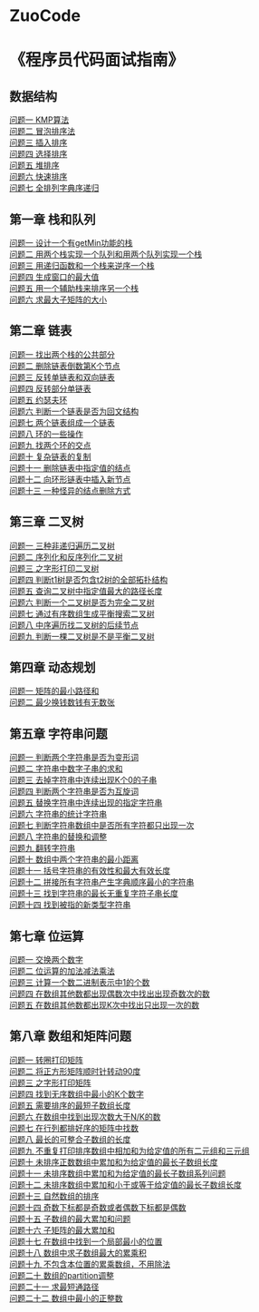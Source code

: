 # ZuoCode
《程序员代码面试指南》
===
数据结构
---
[问题一 KMP算法](/数据结构/KMP.txt)<br>
[问题二 冒泡排序法](/数据结构/maoPao.txt)<br>
[问题三 插入排序](/数据结构/chaRu.txt)<br>
[问题四 选择排序](/数据结构/xuanZe.txt)<br>
[问题五 堆排序](/数据结构/heapSort.txt)<br>
[问题六 快速排序](/数据结构/kuaiPai.txt)<br>
[问题七 全排列字典序递归](/数据结构/QuanPaiLie.txt)<br>

第一章 栈和队列
---
[问题一 设计一个有getMin功能的栈](/第一章/demo1.txt)<br>
[问题二 用两个栈实现一个队列和用两个队列实现一个栈](/第一章/demo2.txt)<br>
[问题三 用递归函数和一个栈来逆序一个栈](/第一章/demo3.txt)<br>
[问题四 生成窗口的最大值](/第一章/demo4.txt)<br>
[问题五 用一个辅助栈来排序另一个栈](/第一章/demo5.txt)<br>
[问题六 求最大子矩阵的大小](/第一章/demo6.txt)<br>

第二章 链表
----
[问题一 找出两个栈的公共部分](/第二章/demo1.txt)<br>
[问题二 删除链表倒数第K个节点](/第二章/demo2.txt)<br>
[问题三 反转单链表和双向链表](/第二章/demo3.txt)<br>
[问题四 反转部分单链表](/第二章/demo4.txt)<br>
[问题五 约瑟夫环](/第二章/demo5.txt)<br>
[问题六 判断一个链表是否为回文结构](/第二章/demo6.txt)<br>
[问题七 两个链表组成一个链表](/第二章/demo7.txt)<br>
[问题八 环的一些操作](/第二章/demo8.txt)<br>
[问题九 找两个环的交点](/第二章/demo9.txt)<br>
[问题十 复杂链表的复制](/第二章/demo10.txt)<br>
[问题十一 删除链表中指定值的结点](/第二章/demo11.txt)<br>
[问题十二 向环形链表中插入新节点](/第二章/demo12.txt)<br>
[问题十三 一种怪异的结点删除方式](/第二章/demo13.txt)<br>

第三章 二叉树
----
[问题一 三种非递归遍历二叉树](/第三章/demo1.txt)<br>
[问题二 序列化和反序列化二叉树](/第三章/demo2.txt)<br>
[问题三 之字形打印二叉树](/第三章/demo3.txt)<br>
[问题四 判断t1树是否包含t2树的全部拓扑结构](/第三章/demo4.txt)<br>
[问题五 查询二叉树中指定值最大的路径长度](/第三章/demo5.txt)<br>
[问题六 判断一个二叉树是否为完全二叉树](/第三章/demo6.txt)<br>
[问题七 通过有序数组生成平衡搜索二叉树](/第三章/demo7.txt)<br>
[问题八 中序遍历找二叉树的后续节点](/第三章/demo8.txt)<br>
[问题九 判断一棵二叉树是不是平衡二叉树](/第三章/demo9.txt)<br>

第四章 动态规划
----
[问题一 矩阵的最小路径和](/第四章/demo1.txt)<br>
[问题二 最少换钱数钱有无数张](/第四章/demo2.txt)<br>

第五章 字符串问题
---
[问题一 判断两个字符串是否为变形词](/第五章/demo1.txt)<br>
[问题二 字符串中数字子串的求和](/第五章/demo2.txt)<br>
[问题三 去掉字符串中连续出现K个0的子串](/第五章/demo3.txt)<br>
[问题四 判断两个字符串是否为互旋词](/第五章/demo4.txt)<br>
[问题五 替换字符串中连续出现的指定字符串](/第五章/demo5.txt)<br>
[问题六 字符串的统计字符串](/第五章/demo6.txt)<br>
[问题七 判断字符串数组中是否所有字符都只出现一次](/第五章/demo7.txt)<br>
[问题八 字符串的替换和调整](/第五章/demo8.txt)<br>
[问题九 翻转字符串](/第五章/demo9.txt)<br>
[问题十 数组中两个字符串的最小距离](/第五章/demo10.txt)<br>
[问题十一 括号字符串的有效性和最大有效长度](/第五章/demo11.txt)<br>
[问题十二 拼接所有字符串产生字典顺序最小的字符串](/第五章/demo12.txt)<br>
[问题十三 找到字符串的最长无重复字符子串长度](/第五章/demo13.txt)<br>
[问题十四 找到被指的新类型字符串](/第五章/demo14.txt)<br>

第七章 位运算
----
[问题一 交换两个数字](/第七章/demo1.txt)<br>
[问题二 位运算的加法减法乘法](/第七章/demo2.txt)<br>
[问题三 计算一个数二进制表示中1的个数](/第七章/demo3.txt)<br>
[问题四 在数组其他数都出现偶数次中找出出现奇数次的数](/第七章/demo4.txt)<br>
[问题五 在数组其他数都出现K次中找出只出现一次的数](/第七章/demo5.txt)<br>

第八章 数组和矩阵问题
---
[问题一 转圈打印矩阵](/第八章/demo1.txt)<br>
[问题二 将正方形矩阵顺时针转动90度](/第八章/demo2.txt)<br>
[问题三 之字形打印矩阵](/第八章/demo3.txt)<br>
[问题四 找到无序数组中最小的K个数字](/第八章/demo4.txt)<br>
[问题五 需要排序的最短子数组长度](/第八章/demo5.txt)<br>
[问题六 在数组中找到出现次数大于N/K的数](/第八章/demo6.txt)<br>
[问题七 在行列都排好序的矩阵中找数](/第八章/demo7.txt)<br>
[问题八 最长的可整合子数组的长度](/第八章/demo8.txt)<br>
[问题九 不重复打印排序数组中相加和为给定值的所有二元组和三元组](/第八章/demo9.txt)<br>
[问题十 未排序正数数组中累加和为给定值的最长子数组长度](/第八章/demo10.txt)<br>
[问题十一 未排序数组中累加和为给定值的最长子数组系列问题](/第八章/demo11.txt)<br>
[问题十二 未排序数组中累加和小于或等于给定值的最长子数组长度](/第八章/demo12.txt)<br>
[问题十三 自然数组的排序](/第八章/demo13.txt)<br>
[问题十四 奇数下标都是奇数或者偶数下标都是偶数](/第八章/demo14.txt)<br>
[问题十五 子数组的最大累加和问题](/第八章/demo15.txt)<br>
[问题十六 子矩阵的最大累加和](/第八章/demo16.txt)<br>
[问题十七 在数组中找到一个局部最小的位置](/第八章/demo17.txt)<br>
[问题十八 数组中求子数组最大的累乘积](/第八章/demo18.txt)<br>
[问题十九 不包含本位置的累乘数组，不用除法](/第八章/demo19.txt)<br>
[问题二十 数组的partition调整](/第八章/demo20.txt)<br>
[问题二十一 求最短通路径](/第八章/demo21.txt)<br>
[问题二十二 数组中最小的正整数](/第八章/demo22.txt)<br>
